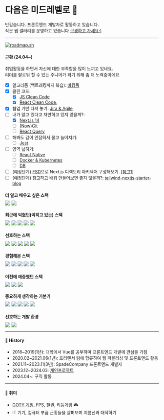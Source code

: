 
<h1>다음은 미드레벨로 🐳</h1>

반갑습니다. 프론트엔드 개발자로 활동하고 있습니다.<br>
작은 웹 갤러리를 운영하고 있습니다 [구경하고 가세요:)](https://kimdongcheol-art.com/)

---
[![roadmap.sh](https://api.roadmap.sh/v1-badge/tall/6603ffbb0331d9b5bedac8f8?variant=dark)](https://roadmap.sh)
#### 근황 (24.04~)
취업활동을 하면서 자신에 대한 부족함을 많이 느끼고 있네요.<br>
리더를 팔로워 할 수 있는 주니어가 되기 위해 좀 더 노력중이에요.<br>
- [x] 알고리즘 (백트래킹까지 복습): [바킹독](https://blog.encrypted.gg/category/%EA%B0%95%EC%A2%8C/%EC%8B%A4%EC%A0%84%20%EC%95%8C%EA%B3%A0%EB%A6%AC%EC%A6%98)
- [x] 클린 코드:
  - [x] [JS Clean Code](https://www.udemy.com/share/105zfE3@1f-gtHzrZnNIJXsJE9AQIT9dkRg2qHscqH8j1gA9wp_wKolUYmTGIYcqB3mlQQYuHA==/)
  - [x] [React Clean Code](https://www.udemy.com/share/10afrk3@xU7njdu5aKeEzUW7v9zFwysUSCycUAtje-6G0t3a9K7HQ6H7v6_DrGiP5ME4wsdRog==/), 
- [x] 협업 기반 다져 놓기: [Jira & Agile](https://www.udemy.com/share/107ssY3@IYsVmVigGJOvKZEje-wq9P9GMzk9ShBEcFwdXXMCgDc22h1AtjcwK1zJqkNW4IZ4eA==/)
- [ ] 내가 알고 있다고 자만하고 있지 않을까?:
  - [x] [Next.js 14](https://www.udemy.com/share/1071i43@9JdjB_WmJFzUB_Qov19AlJbJpYvz-L60KodBA_LI9r5YNR2bTxbqlgtpny64ZvETBQ==/)
  - [ ] [(Now)Git](https://www.udemy.com/course/best-git-github/)
  - [ ] [React Query](https://www.udemy.com/share/1073K63@TjTTzC3W_xNcZTbmFvr26m7b2KVV4PAUgThB4HmvA0cQVlG03bAx0aTDgrUi4e1Vkw==/)
- [ ] 해봐도 감이 안잡혀서 물고 늘어지기:
  - [ ] [Jest](https://www.udemy.com/course/jest-testing-library/learn/lecture/40836616#overview) 
- [ ] 영역 넓히기:
  - [ ] [React Native](https://www.udemy.com/share/1075C43@e_pIajmfb3uMXFoTy3yc6yPnmTb-hfM6OEIcPrTIyF8mWJiQO5eMWc-T78etf6Cw_w==/)
  - [ ] [Docker & Kubernetes](https://www.udemy.com/course/docker-kubernetes-2022/?couponCode=ST16MT70224)
  - [ ] [DB](https://www.udemy.com/course/best-sql-2022/learn/lecture/29096988?start=0#overview)
- [ ] (예정단계) [FSD](https://feature-sliced.design/)으로 Next.js 디렉토리 아키텍쳐 구성해보기. [[참고1]](https://velog.io/@jay/fsd)
- [ ] (예정단계) 참고하고 배워 만들어보면 좋지 않을까?: [tailwind-nextjs-starter-blog
  ](https://github.com/timlrx/tailwind-nextjs-starter-blog) 

#### 더 알고 배우고 싶은 스택
<div style="display: flex; gap: 5px; margin-top: -10px">
    <img src="https://img.shields.io/badge/react_native-41DAFB?style=for-the-badge&logo=react&logoColor=fff">
    <img src="https://img.shields.io/badge/docker-2496ED?style=for-the-badge&logo=docker&logoColor=fff">
</div>

#### 최근에 익혔던(익히고 있는) 스택
<div style="display: flex; gap: 5px; margin-top: -10px">
    <img src="https://img.shields.io/badge/nest.js-E0234E?style=for-the-badge&logo=nestjs&logoColor=fff">
    <span>
        <img src="https://img.shields.io/badge/Jest-C21325?style=flat-square&logo=jest&logoColor=fff">
        <img src="https://img.shields.io/badge/Playwright-2EAD33?style=flat-square&logo=playwright&logoColor=fff">
        <img src="https://img.shields.io/badge/mockserviceworker_2.0-FF6A33?style=flat-squaree&logo=mockserviceworker&logoColor=fff">
        <img src="https://img.shields.io/badge/Cloudflare_Image-F38020?style=flat-squaree&logo=cloudflare&logoColor=fff">
    </span>
</div>

#### 선호하는 스택
<div style="display: flex; gap: 5px; margin-top: -10px">
    <img src="https://img.shields.io/badge/Next.js_14-000?style=for-the-badge&logo=Next.js&logoColor=fff">
    <img src="https://img.shields.io/badge/TypeScript-3178C6?style=for-the-badge&logo=typescript&logoColor=fff">
    <span>
        <img src="https://img.shields.io/badge/Zustand-423e39?style=flat-square">
        <img src="https://img.shields.io/badge/Tanstack Query-FF4154?style=flat-square&logo=reactquery&logoColor=fff">
        <img src="https://img.shields.io/badge/Tailwind_CSS-06B6D4?style=flat-square&logo=tailwindcss&logoColor=fff">
    </span>
</div>

#### 경험해본 스택
<div style="display: flex; gap: 5px; margin-top: -10px">
    <img src="https://img.shields.io/badge/Next.js_13_(app,_page_router)-000?style=for-the-badge&logo=Next.js&logoColor=fff">
    <span>
        <img src="https://img.shields.io/badge/Recoil-36B6E5?style=flat-square&logo=recoil&logoColor=fff">
        <img src="https://img.shields.io/badge/Storybook-FF4785?style=flat-square&logo=storybook&logoColor=fff">
        <img src="https://img.shields.io/badge/CSS_Modules-36B6E5?style=flat-square&logo=cssmodules&logoColor=fff">
        <img src="https://img.shields.io/badge/axios-5A29E4?style=flat-square&logo=axios&logoColor=fff">
    </span>
</div>

#### 이전에 애증했던 스택
<div style="display: flex; gap: 5px; margin-top: -10px">
    <img src="https://img.shields.io/badge/Nuxt.js_2-00DC82?style=for-the-badge&logo=nuxtdotjs&logoColor=fff">
    <img src="https://img.shields.io/badge/vue.js_2-4FC08D?style=for-the-badge&logo=Vue.js&logoColor=fff">
    <span>
        <img src="https://img.shields.io/badge/VueX-4FC08D?style=flat-square">
    </span>
</div>

#### 중요하게 생각하는 기본기
<div style="display: flex; gap: 5px; margin-top: -10px">
    <img src="https://img.shields.io/badge/JavaScript-F7DF1E?style=for-the-badge&logo=javascript&logoColor=fff">
    <span>
        <img src="https://img.shields.io/badge/Sementic HTML5-E34F26?style=flat-square&logo=html5&logoColor=fff">
        <img src="https://img.shields.io/badge/CSS3-1572B6?style=flat-square&logo=css3&logoColor=fff">
        <img src="https://img.shields.io/badge/PostCSS-DD3A0A?style=flat-square&logo=postcss&logoColor=fff">
        <img src="https://img.shields.io/badge/SASS-CC6699?style=flat-square&logo=sass&logoColor=fff">
    </span>
</div>

#### 선호하는 개발 환경
<div style="display: flex; gap: 5px; margin-top: -10px">
    <img src="https://img.shields.io/badge/macOS-000?style=for-the-badge&logo=macOS&logoColor=fff">
    <img src="https://img.shields.io/badge/IntelliJ_IDEA-000?style=for-the-badge&logo=intellijidea&logoColor=fff">
</div>

---
#### 📜 History
- 2018~2019(1년): 대학에서 Vue를 공부하며 프론트엔드 개발에 관심을 가짐
- 2020.02~2021.06(1년): 프리랜서 팀에 합류하여 웹 퍼블리싱 및 프론트엔드 활동
- 2021.11~2023.11(3년): SpadeCompany 프론트엔드 개발자
- 2023.12~2024.03: [개인프로젝트](https://kimdongcheol-art.com/)
- 2024.04~: 구직 활동

---
#### 🤪 취미
- [GOTY 게임](https://namu.wiki/w/Game%20of%20the%20Year/%EB%AA%A9%EB%A1%9D), FPS, 철권, 리듬게임 🎮
- IT 기기, 컴퓨터 부품 근황들을 살펴보며 지름신과 대적하기



